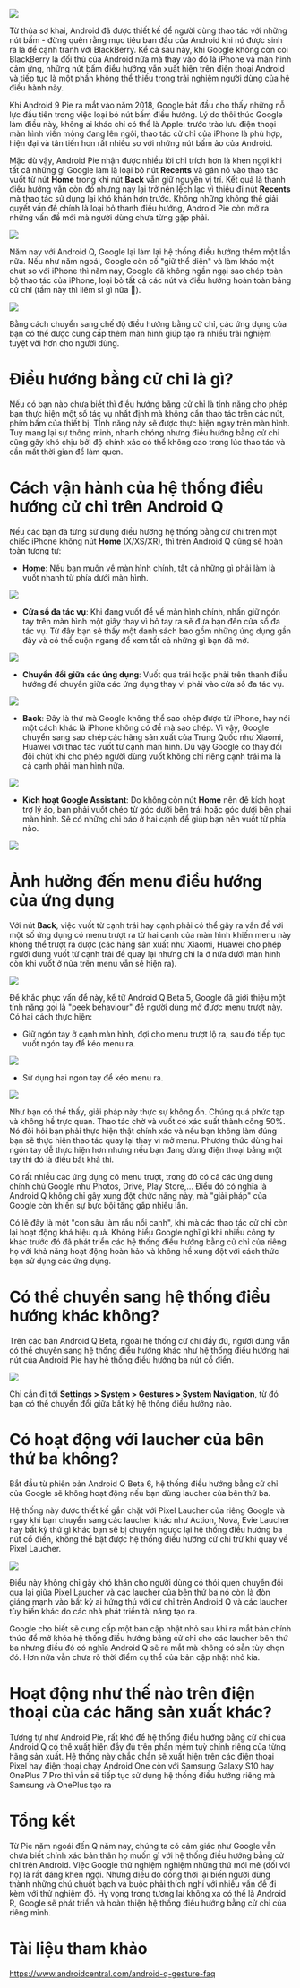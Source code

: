 ![](https://miro.medium.com/max/2400/1*HA3ZtpNRcwzxvVjSKtfEtQ.png)

Từ thủa sơ khai, Android đã được thiết kế để người dùng thao tác với những nút bấm - đừng quên rằng mục tiêu ban đầu của Android khi nó được sinh ra là để cạnh tranh với BlackBerry. Kể cả sau này, khi Google không còn coi BlackBerry là đối thủ của Android nữa mà thay vào đó là iPhone và màn hình cảm ứng, những nút bấm điều hướng vẫn xuất hiện trên điện thoại Android và tiếp tục là một phần không thể thiếu trong trải nghiệm người dùng của hệ điều hành này.

Khi Android 9 Pie ra mắt vào năm 2018, Google bắt đầu cho thấy những nỗ lực đầu tiên trong việc loại bỏ nút bấm điều hướng. Lý do thôi thúc Google làm điều này, không ai khác chỉ có thể là Apple: trước trào lưu điện thoại màn hình viền mỏng đang lên ngôi, thao tác cử chỉ của iPhone là phù hợp, hiện đại và tân tiến hơn rất nhiều so với những nút bấm ảo của Android.

Mặc dù vậy, Android Pie nhận được nhiều lời chỉ trích hơn là khen ngợi khi tất cả những gì Google làm là loại bỏ nút **Recents** và gán nó vào thao tác vuốt từ nút **Home** trong khi nút **Back** vẫn giữ nguyên vị trí. Kết quả là thanh điều hướng vẫn còn đó nhưng nay lại trở nên lệch lạc vì thiều đi nút **Recents** mà thao tác sử dụng lại khó khăn hơn trước. Không những không thể giải quyết vấn đề chính là loại bỏ thanh điều hướng, Android Pie còn mở ra những vấn đề mới mà người dùng chưa từng gặp phải.

![](https://icdn2.digitaltrends.com/image/android-p-hands-on_5-2-375x188-c.jpg)

Năm nay với Android Q, Google lại làm lại hệ thống điều hướng thêm một lần nữa. Nếu như năm ngoái, Google còn cố "giữ thể diện"  và làm khác một chút so với iPhone thì năm nay, Google đã không ngần ngại sao chép toàn bộ thao tác của iPhone, loại bỏ tất cả các nút và điều hướng hoàn toàn bằng cử chỉ (tầm này thì liêm sỉ gì nữa :rofl:).

![](https://miro.medium.com/max/700/0*bbX5kqUtKHBGyFru)

Bằng cách chuyển sang chế độ điều hướng bằng cử chỉ, các ứng dụng của bạn có thể được cung cấp thêm màn hình giúp tạo ra nhiều trải nghiệm tuyệt vời hơn cho người dùng. 

# Điều hướng bằng cử chỉ là gì?
Nếu có bạn nào chưa biết thì điều hướng bằng cử chỉ là tính năng cho phép bạn thực hiện một số tác vụ nhất định mà không cần thao tác trên các nút, phím bấm của thiết bị. TÍnh năng này sẽ được thực hiện ngay trên màn hình. Tuy mang lại sự thông minh, nhanh chóng nhưng điều hướng bằng cử chỉ cũng gây khó chịu bởi độ chính xác có thể không cao trong lúc thao tác và cần mất thời gian để làm quen.

# Cách vận hành của hệ thống điều hướng cử chỉ trên Android Q
Nếu các bạn đã từng sử dụng điều hướng hệ thống bằng cử chỉ trên một chiếc iPhone không nút **Home** (X/XS/XR), thì trên Android Q cũng sẽ hoàn toàn tương tự:
* **Home**: Nếu bạn muốn về màn hình chính, tất cả những gì phải làm là vuốt nhanh từ phía dưới màn hình.

![](http://genknews.genkcdn.vn/2019/6/10/home-1560176205264709285488.gif)

* **Cửa sổ đa tác vụ**: Khi đang vuốt để về màn hình chính, nhấn giữ ngón tay trên màn hình một giây thay vì bỏ tay ra sẽ đưa bạn đến cửa sổ đa tác vụ. Từ đây bạn sẽ thấy một danh sách bao gồm những ứng dụng gần đây và có thể cuộn ngang để xem tất cả những gì bạn đã mở.

![](http://genknews.genkcdn.vn/2019/6/10/multitask-1560176205272167251877.gif)

* **Chuyển đổi giữa các ứng dụng**: Vuốt qua trái hoặc phải trên thanh điều hướng để chuyển giữa các ứng dụng thay vì phải vào cửa sổ đa tác vụ.

![](http://genknews.genkcdn.vn/2019/6/10/swipe-1560176205295686348431.gif)

* **Back**: Đây là thứ mà Google không thể sao chép được từ iPhone, hay nói một cách khác là iPhone không có để mà sao chép. Vì vậy, Google chuyển sang sao chép các hãng sản xuất của Trung Quốc như Xiaomi, Huawei với thao tác vuốt từ cạnh màn hình. Dù vậy Google co thay đổi đôi chút khi cho phép người dùng vuốt không chỉ riêng cạnh trái mà là cả cạnh phải màn hình nữa.

![](http://genknews.genkcdn.vn/2019/6/10/back-1560176204823661629432.gif)

* **Kích hoạt Google Assistant**: Do không còn nút **Home** nên để kích hoạt trợ lý ảo, bạn phải vuốt chéo từ góc dưới bên trái hoặc góc dưới bên phải màn hình. Sẽ có những chỉ báo ở hai cạnh để giúp bạn nên vuốt từ phía nào.

![](https://www.androidcentral.com/sites/androidcentral.com/files/styles/large_wm_brw/public/article_images/2019/07/android-q-assistant-gesture-1.jpg?itok=W0XGjOjx)

# Ảnh hưởng đến menu điều hướng của ứng dụng
Với nút **Back**, việc vuốt từ cạnh trái hay cạnh phải có thể gây ra vấn đề với một số ứng dụng có menu trượt ra từ hai cạnh của màn hình khiến menu này không thể trượt ra được (các hãng sản xuất như Xiaomi, Huawei cho phép người dùng vuốt từ cạnh trái để quay lại nhưng chỉ là ở nửa dưới màn hình còn khi vuốt ở nửa trên menu vẫn sẽ hiện ra).

![](http://genknews.genkcdn.vn/2019/6/10/img9775-1560179927738826560139.gif)

Để khắc phục vấn đề này, kể từ Android Q Beta 5, Google đã giới thiệu một tính năng gọi là "peek behaviour" để người dùng mở được menu trượt này. Có hai cách thực hiện:
* Giữ ngón tay ở cạnh màn hình, đợi cho menu trượt lộ ra, sau đó tiếp tục vuốt ngón tay để kéo menu ra.

![](http://genknews.genkcdn.vn/2019/7/16/photo-1-1563265715498541553361.gif)

* Sử dụng hai ngón tay để kéo menu ra.

![](http://genknews.genkcdn.vn/2019/7/16/photo-1-1563265762229276294582.gif)

Như bạn có thể thấy, giải pháp này thực sự không ổn. Chúng quá phức tạp và không hề trực quan. Thao tác chờ và vuốt có xác suất thành công 50%. Nó đòi hỏi bạn phải thực hiện thật chính xác và nếu bạn không làm đúng bạn sẽ thực hiện thao tác quay lại thay vì mở menu. Phương thức dùng hai ngón tay dễ thực hiện hơn nhưng nếu bạn đang dùng điện thoại bằng một tay thì đó là điều bất khả thi.

Có rất nhiều các ứng dụng có menu trượt, trong đó có cả các ứng dụng chính chủ Google như Photos, Drive, Play Store,... Điều đó có nghĩa là Android Q không chỉ gây xung đột chức năng này, mà "giải pháp" của Google còn khiến sự bực bội tăng gấp nhiều lần.

Có lẽ đây là một "con sâu làm rầu nồi canh", khi mà các thao tác cử chỉ còn lại hoạt động khá hiệu quả. Không hiểu Google nghĩ gì khi nhiều công ty khác trước đó đã phát triển các hệ thống điều hướng bằng cử chỉ của riêng họ với khả năng hoạt động hoàn hảo và không hề xung đột với cách thức bạn sử dụng các ứng dụng.

# Có thể chuyển sang hệ thống điều hướng khác không?
Trên các bản Android Q Beta, ngoài hệ thống cử chỉ đầy đủ, người dùng vẫn có thể chuyển sang hệ thống điều hướng khác như hệ thống điều hướng hai nút của Android Pie hay hệ thống điều hướng ba nút cổ điển.

![](https://www.androidcentral.com/sites/androidcentral.com/files/styles/large_wm_brw/public/article_images/2019/07/android-q-beta-5-gesture-options.jpg?itok=pbyXPc1D)

Chỉ cần đi tới **Settings > System > Gestures > System Navigation**, từ đó bạn có thể chuyển đổi giữa bất kỳ hệ thống điều hướng nào.

# Có hoạt động với laucher của bên thứ ba không?
Bắt đầu từ phiên bản Android Q Beta 6, hệ thống điều hướng bằng cử chỉ của Google sẽ không hoạt động nếu bạn dùng laucher của bên thứ ba.

Hệ thống này được thiết kế gắn chặt với Pixel Laucher của riêng Google và ngay khi bạn chuyển sang  các laucher khác như Action, Nova, Evie Laucher hay bất kỳ thứ gì khác bạn sẽ bị chuyển ngược lại hệ thống điều hướng ba nút cổ điển, không thể bật được hệ thống điều hướng cử chỉ trừ khi quay về Pixel Laucher.

![](https://www.androidcentral.com/sites/androidcentral.com/files/styles/large_wm_brw/public/article_images/2019/07/launcher-search-google-play.jpg?itok=iKmKZV4e)

Điều này không chỉ gây khó khăn cho người dùng có thói quen chuyển đổi qua lại giữa Pixel Laucher và các laucher của bên thứ ba nó còn là đòn giáng mạnh vào bất kỳ ai hứng thú với cử chỉ trên Android Q và các laucher tùy biến khác do các nhà phát triển tài năng tạo ra.

Google cho biết sẽ cung cấp một bản cập nhật nhỏ sau khi ra mắt bản chính thức để mở khóa hệ thống điều hướng bằng cử chỉ cho các laucher bên thứ ba nhưng điều đó có nghĩa Android  Q sẽ ra mắt mà không có sẵn tùy chọn đó. Hơn nữa vẫn chưa rõ thời điểm cụ thể của bản cập nhật nhỏ kia.

# Hoạt động như thế nào trên điện thoại của các hãng sản xuất khác?
Tương tự như Android Pie, rất khó để hệ thống điều hướng bằng cử chỉ của Android Q có thể xuất hiện đầy đủ trên phần mềm tuỳ chỉnh riêng của từng hãng sản xuất. Hệ thống này chắc chắn sẽ xuất hiện trên các điện thoại Pixel hay điện thoại chạy Android One còn với Samsung Galaxy S10 hay OnePlus 7 Pro thì vẫn sẽ tiếp tục sử dụng hệ thống điều hướng riêng mà Samsung và OnePlus tạo ra

# Tổng kết
Từ Pie năm ngoái đến Q năm nay, chúng ta có cảm giác như Google vẫn chưa biết chính xác bản thân họ muốn gì với hệ thống điều hướng bằng cử chỉ trên Android. Việc Google thử nghiệm nghiệm những thứ mới mẻ (đối với họ) là rất đáng khen ngợi. Nhưng điều đó đồng thời lại biến người dùng thành những chú chuột bạch và buộc phải thích nghi với nhiều vấn đề đi kèm với thử nghiệm đó. Hy vọng trong tương lai không xa có thể là Android R, Google sẽ phát triển và hoàn thiện hệ thống điều hướng bằng cử chỉ của riêng mình.

# Tài liệu tham khảo
https://www.androidcentral.com/android-q-gesture-faq